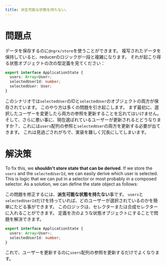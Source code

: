 ```yaml
---
title: 派生可能な状態を持たない。
---
```


# 問題点

データを保存するのに`@ngrx/store`を使うことができます。
複写されたデータを保持していると、reducerのロジックが一段と複雑になります。
それが起こり得る状態オブジェクトの次の型定義を見てください：

```ts
export interface ApplicationState {
  users: Array<User>;
  selectedUserId: number;
  selectedUser: User;
}
```

このシナリオでは`selectedUser`のIDと`selectedUser`のオブジェクトの両方が保存されています。
このやり方は多くの問題を引き起こします。
まず最初に、選択したユーザーを変更したら両方の参照を更新することを忘れてはいけません。
そして、さらに悪い事に、現在選ばれているユーザーが更新されるとどうなりますか？、これには`users`配列の参照と`selectedUser`の両方を更新する必要が出てきます。
これは見過ごされがちで、実装を難しく冗長にしてしまいます。

# 解決策

To fix this, we **shouldn't store state that can be derived**. If we store the `users` and the `selectedUserId`, we can easily derive which user is selected. This is logic that we can put in a selector or most probably in a composed selector. As a solution, we can define the state object as follows:

この問題を修正するには、**派生可能な状態を持たない**事です。
`users`と`selectedUserId`だけを持っていれば、どのユーザーが選択されているのかを簡単にたどる事ができます。
このロジックは、セレクターまたは合成セレクターに入れることができます。
定義を次のような状態オブジェクトにすることで問題を解決できます。

```ts
export interface ApplicationState {
  users: Array<User>;
  selectedUserId: number;
}
```

これで、ユーザーを更新するのに`users`配列の参照を更新するだけでよくなります。
